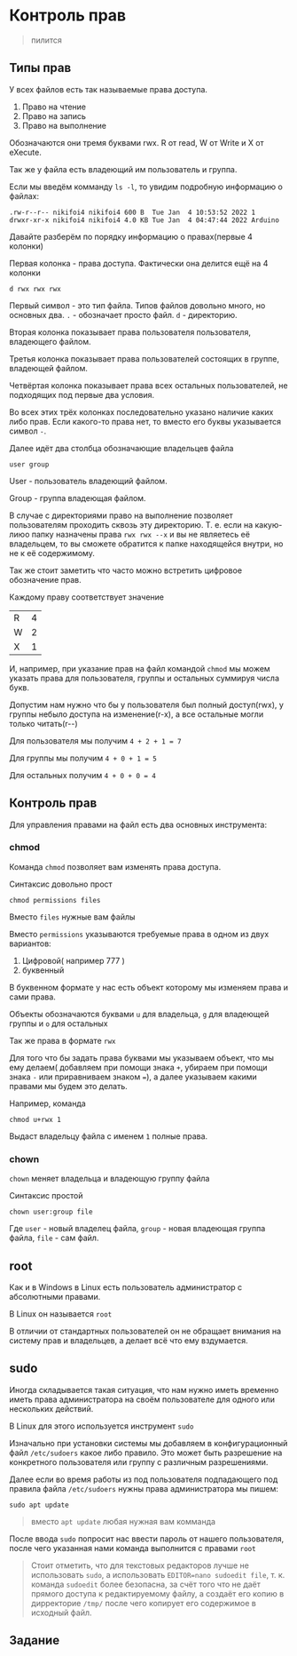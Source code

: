 # Контроль прав

> пилится

## Типы прав

У всех файлов есть так называемые права доступа.

1. Право на чтение
2. Право на запись
3. Право на выполнение

Обозначаются они тремя буквами rwx. R от read, W от Write и X от eXecute.

Так же у файла есть владеющий им пользователь и группа.

Если мы введём комманду `ls -l`, то увидим подробную информацию о файлах:

```
.rw-r--r-- nikifoi4 nikifoi4 600 B  Tue Jan  4 10:53:52 2022 1
drwxr-xr-x nikifoi4 nikifoi4 4.0 KB Tue Jan  4 04:47:44 2022 Arduino
```

Давайте разберём по порядку информацию о правах(первые 4 колонки)

Первая колонка - права доступа. Фактически она делится ещё на 4 колонки

```
d rwx rwx rwx
```

Первый символ - это тип файла. Типов файлов довольно много, но основных два. `.` - обозначает просто файл. `d` - директорию.

Вторая колонка показывает права пользователя пользователя, владеющего файлом.

Третья колонка показывает права пользователей состоящих в группе, владеющей файлом.

Четвёртая колонка показывает права всех остальных пользователей, не подходящих под первые два условия.

Во всех этих трёх колонках последовательно указано наличие каких либо прав. Если какого-то права нет, то вместо его буквы указывается символ `-`.

Далее идёт два столбца обозначающие владельцев файла

```
user group
```

User - пользователь владеющий файлом.

Group - группа владеющая файлом.

В случае с директориями право на выполнение позволяет пользователям проходить сквозь эту директорию. Т. е. если на какую-лиюо папку назначены права `rwx rwx --x` и вы не являетесь её владельцем, то вы сможете обратится к папке находящейся внутри, но не к её содержимому.

Так же стоит заметить что часто можно встретить цифровое обозначение прав.

Каждому праву соответствует значение

|   |   |
| - | - |
| R | 4 |
| W | 2 |
| X | 1 |

И, например, при указание прав на файл командой `chmod` мы можем указать права для пользователя, группы и остальных суммируя числа букв.

Допустим нам нужно что бы у пользователя был полный доступ(rwx), у группы небыло доступа на изменение(r-x), а все остальные могли только читать(r--)

Для пользователя мы получим `4 + 2 + 1 = 7`

Для группы мы получим `4 + 0 + 1 = 5`

Для остальных получим `4 + 0 + 0 = 4`

## Контроль прав
Для управления правами на файл есть два основных инструмента:

### chmod

Команда `chmod` позволяет вам изменять права доступа.

Синтаксис довольно прост
```
chmod permissions files
```
Вместо `files` нужные вам файлы

Вместо `permissions` указываются требуемые права в одном из двух вариантов:
1. Цифровой( например 777 )
2. буквенный

В буквенном формате у нас есть объект которому мы изменяем права и сами права.

Объекты обозначаются буквами `u` для владельца, `g` для владеющей группы и `o` для остальных

Так же права в формате `rwx`

Для того что бы задать права буквами мы указываем объект, что мы ему делаем( добавляем при помощи знака `+`, убираем при помощи знака `-` или приравниваем знаком `=`), а далее указываем какими правами мы будем это делать.

Например, команда
```
chmod u+rwx 1
```
Выдаст владельцу файла с именем `1` полные права.

### chown

`chown` меняет владельца и владеющую группу файла

Синтаксис простой
```
chown user:group file
```
Где `user` -  новый владелец файла, `group` - новая владеющая группа файла, `file` - сам файл.

## root

Как и в Windows в Linux есть пользователь администратор с абсолютными правами.

В Linux он называется `root`

В отличии от стандартных пользователей он не обращает внимания на систему прав и владельцев, а делает всё что ему вздумается.

## sudo

Иногда складывается такая ситуация, что нам нужно иметь временно иметь права администратора на своём пользователе для одного или нескольких действий.

В Linux для этого используется инструмент `sudo`

Изначально при установки системы мы добавляем в конфигурационный файл `/etc/sudoers` какое либо правило. Это может быть разрешение на конкретного пользователя или группу с различным разрешениями.

Далее если во время работы из под пользователя подпадающего под правила файла `/etc/sudoers` нужны права администратора мы пишем:
```
sudo apt update
```
> вместо `apt update` любая нужная вам комманда

После ввода `sudo` попросит нас ввести пароль от нашего пользователя, после чего указанная нами команда выполнится с правами `root`

> Стоит отметить, что для текстовых редакторов лучше не использовать `sudo`, а использовать `EDITOR=nano sudoedit file`, т. к. команда `sudoedit` более безопасна, за счёт того что не даёт прямого доступа к редактируемому файлу, а создаёт его копию в дирректорие `/tmp/` после чего копирует его содержимое в исходный файл.
## Задание



